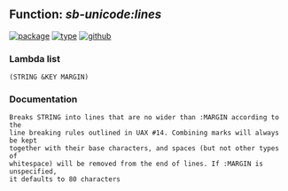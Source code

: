 ## Function: ***sb-unicode:lines***
[![package](https://img.shields.io/badge/Package-SB--UNICODE-5f9ea0.svg?style=social&colorA=999999)](../) [![type](https://img.shields.io/badge/Type-Function-5f9ea0.svg?style=social&colorA=999999)](../#function) [![github](https://img.shields.io/badge/GitHub-View_the_source-5f9ea0.svg?style=social&colorA=999999&logo=github)](https://github.com/sbcl/sbcl/blob/master/src/code/target-unicode.lisp/) 
### Lambda list
```
(STRING &KEY MARGIN)
```
### Documentation
```
Breaks STRING into lines that are no wider than :MARGIN according to the
line breaking rules outlined in UAX #14. Combining marks will always be kept
together with their base characters, and spaces (but not other types of
whitespace) will be removed from the end of lines. If :MARGIN is unspecified,
it defaults to 80 characters
```
